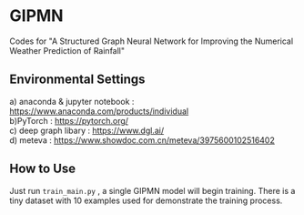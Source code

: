 # GIPMN
Codes for "A Structured Graph Neural Network for Improving the Numerical Weather Prediction of Rainfall"

## Environmental Settings
a) anaconda & jupyter notebook : https://www.anaconda.com/products/individual 
<br>
b)PyTorch : https://pytorch.org/
<br>
c) deep graph libary : https://www.dgl.ai/
<br>
d) meteva : https://www.showdoc.com.cn/meteva/3975600102516402
<br>
## How to Use
Just run `train_main.py` , a single GIPMN model will begin training. There is a tiny dataset with 10 examples used for demonstrate the training process.

